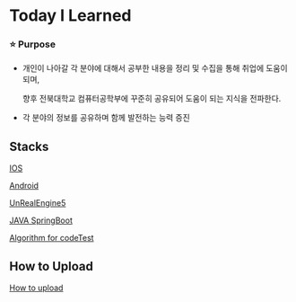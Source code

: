 # Today I Learned

### ⭐️ Purpose

- 개인이 나아갈 각 분야에 대해서 공부한 내용을 정리 및 수집을 통해 취업에 도움이 되며,
    
    향후 전북대학교 컴퓨터공학부에 꾸준히 공유되어 도움이 되는 지식을 전파한다.
    
- 각 분야의 정보를 공유하며 함께 발전하는 능력 증진

## Stacks


[IOS](https://www.notion.so/IOS-47fed87a357b4d0c926d83400882b83e)

[Android](https://www.notion.so/Android-d412595052944d7881644b912c61d20c)

[UnRealEngine5](https://www.notion.so/UnRealEngine5-e39be4dc91bd433286f931a36915bd4e)

[JAVA SpringBoot](https://www.notion.so/JAVA-SpringBoot-50bb1986ab7144e1a1e8ba3c09751167)

[Algorithm for codeTest](https://www.notion.so/Algorithm-for-codeTest-f6072359ce2b41e58a5ec4d2b67c8640)

## How to Upload


[How to upload](https://www.notion.so/How-to-upload-d58663e2bdd3400ea956c5941e1d35f2)
